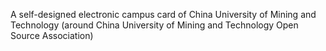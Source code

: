 A self-designed electronic campus card of China University of Mining and Technology (around China University of Mining and Technology Open Source Association)
